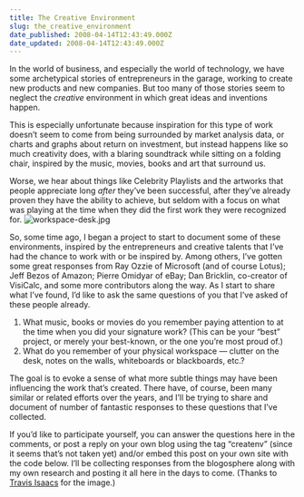 ```yaml
---
title: The Creative Environment
slug: the_creative_environment
date_published: 2008-04-14T12:43:49.000Z
date_updated: 2008-04-14T12:43:49.000Z
---
```


In the world of business, and especially the world of technology, we have some archetypical stories of entrepreneurs in the garage, working to create new products and new companies. But too many of those stories seem to neglect the *creative* environment in which great ideas and inventions happen.

This is especially unfortunate because inspiration for this type of work doesn’t seem to come from being surrounded by market analysis data, or charts and graphs about return on investment, but instead happens like so much creativity does, with a blaring soundtrack while sitting on a folding chair, inspired by the music, movies, books and art that surround us.

Worse, we hear about things like Celebrity Playlists and the artworks that people appreciate long *after* they’ve been successful, after they’ve already proven they have the ability to achieve, but seldom with a focus on what was playing at the time when they did the first work they were recognized for.
![workspace-desk.jpg](http://www.dashes.com/anil/images/workspace-desk.jpg)

So, some time ago, I began a project to start to document some of these environments, inspired by the entrepreneurs and creative talents that I’ve had the chance to work with or be inspired by. Among others, I’ve gotten some great responses from Ray Ozzie of Microsoft (and of course Lotus); Jeff Bezos of Amazon; Pierre Omidyar of eBay; Dan Bricklin, co-creator of VisiCalc, and some more contributors along the way. As I start to share what I’ve found, I’d like to ask the same questions of you that I’ve asked of these people already.

1. What music, books or movies do you remember paying attention to at the time when you did your signature work? (This can be your “best” project, or merely your best-known, or the one you’re most proud of.)
2. What do you remember of your physical workspace — clutter on the desk, notes on the walls, whiteboards or blackboards, etc.?

The goal is to evoke a sense of what more subtle things may have been influencing the work that’s created. There have, of course, been many similar or related efforts over the years, and I’ll be trying to share and document of number of fantastic responses to these questions that I’ve collected.

If you’d like to participate yourself, you can answer the questions here in the comments, or post a reply on your own blog using the tag “createnv” (since it seems that’s not taken yet) and/or embed this post on your own site with the code below. I’ll be collecting responses from the blogosphere along with my own research and posting it all here in the days to come. (Thanks to [Travis Isaacs](http://www.flickr.com/photos/tbisaacs/2306151268/) for the image.)
